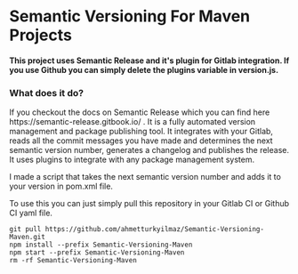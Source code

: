 
<h1>Semantic Versioning For Maven Projects</h1>

<h4>This project uses Semantic Release and it's plugin for Gitlab integration. If you use Github you can simply delete the plugins variable in version.js.</h4>

<h3>What does it do?</h3>
<p> If you checkout the docs on Semantic Release which you can find here https://semantic-release.gitbook.io/ . It is a fully automated version management and package publishing tool.
It integrates with your Gitlab, reads all the commit messages you have made and determines the next semantic version number, generates a changelog and publishes the release.
It uses plugins to integrate with any package management system. </p>

<p> I made a script that takes the next semantic version number and adds it to your version in pom.xml file. </p>

<p>To use this you can just simply pull this repository in your Gitlab CI or Github CI yaml file. </p>
<code>git pull https://github.com/ahmetturkyilmaz/Semantic-Versioning-Maven.git</code> 
</br>
<code>npm install --prefix Semantic-Versioning-Maven</code> 
</br>
<code>npm start --prefix Semantic-Versioning-Maven</code>
</br>
<code>rm -rf Semantic-Versioning-Maven</code>
